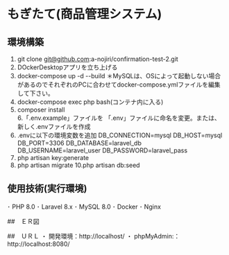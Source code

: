 # もぎたて(商品管理システム)

## 環境構築

1. git clone git@github.com:a-nojiri/confirmation-test-2.git
2. DOckerDesktopアプリを立ち上げる
3. docker-compose up -d --build
   ＊MySQLは、OSによって起動しない場合があるのでそれぞれのPCに合わせてdocker-compose.ymlファイルを編集して下さい。
4. docker-compose exec php bash(コンテナ内に入る)
5. composer install   
6.「.env.example」ファイルを 「.env」ファイルに命名を変更。または、新しく.envファイルを作成
7. .envに以下の環境変数を追加
   DB_CONNECTION=mysql
   DB_HOST=mysql
   DB_PORT=3306
   DB_DATABASE=laravel_db
   DB_USERNAME=laravel_user
   DB_PASSWORD=laravel_pass
8. php artisan key:generate
9. php artisan migrate
10.php artisan db:seed
   
## 使用技術(実行環境)
 ･ PHP 8.0
 ･ Laravel 8.x
 ･ MySQL 8.0
 ･ Docker
 ･ Nginx

 ##　ＥＲ図



 ##　ＵＲＬ
・ 開発環境：http://localhost/
・ phpMyAdmin:：http://localhost:8080/
 
